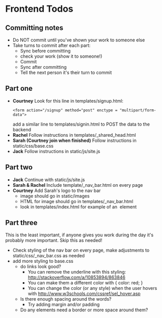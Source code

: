 # Frontend Todos

## Committing notes
- Do NOT commit until you've shown your work to someone else
- Take turns to commit after each part:
  + Sync before committing
  + check your work (show it to someone!)
  + Commit
  + Sync after committing
  + Tell the next person it's their turn to commit

## Part one

- **Courtney** Look for this line in templates/signup.html:
  ```
  <form action="/signup" method="post" enctype = "multipart/form-data">
  ```
  add a similar line to templates/signin.html to POST the data to the backend
- **Rachel** Follow instructions in templates/_shared_head.html
- **Sarah (Courtney join when finished)** Follow instructions in static/css/base.css
- **Jack** Follow instructions in static/js/site.js

## Part two

- **Jack** Continue with static/js/site.js
- **Sarah & Rachel** Include template/_nav_bar.html on every page
- **Courtney** Add Sarah's logo to the nav bar
  * image should go in static/images
  * HTML for image should go in templates/_nav_bar.html
  * look in templates/index.html for example of an <img/> element

## Part three

This is the least important, if anyone gives you work during the day it's probably more important. Skip this as needed!

- Check styling of the nav bar on every page, make adjustments to static/css/_nav_bar.css as needed
- add more styling to base.css
  * do links look good?
    - You can remove the underline with this styling: http://stackoverflow.com/a/10853894/863846
    - You can make them a different color with { color: red; }
    - You can change the color (or any style) when the user hovers with http://www.w3schools.com/cssref/sel_hover.asp
  * Is there enough spacing around the words?
    - Try adding margin and/or padding
  * Do any elements need a border or more space around them?